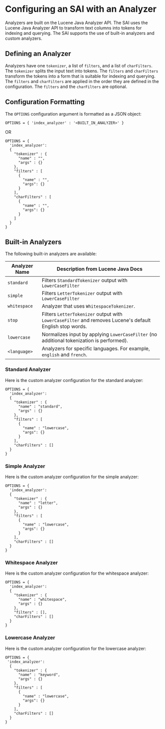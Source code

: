 <!---
 Licensed to the Apache Software Foundation (ASF) under one
 or more contributor license agreements.  See the NOTICE file
 distributed with this work for additional information
 regarding copyright ownership.  The ASF licenses this file
 to you under the Apache License, Version 2.0 (the
 "License"); you may not use this file except in compliance
 with the License.  You may obtain a copy of the License at
 
     http://www.apache.org/licenses/LICENSE-2.0
 
 Unless required by applicable law or agreed to in writing, software
 distributed under the License is distributed on an "AS IS" BASIS,
 WITHOUT WARRANTIES OR CONDITIONS OF ANY KIND, either express or implied.
 See the License for the specific language governing permissions and
 limitations under the License.
-->

# Configuring an SAI with an Analyzer

Analyzers are built on the Lucene Java Analyzer API. The SAI uses the Lucene Java Analyzer API to transform text columns into tokens for indexing and querying. The SAI supports the use of built-in analyzers and custom analyzers.

## Defining an Analyzer

Analyzers have one `tokenizer`, a list of `filters`, and a list of `charFilters`. The `tokenizer` splits the input text into tokens. The `filters` and `charFilters` transform the tokens into a form that is suitable for indexing and querying. The `filters` and `charFilters` are applied in the order they are defined in the configuration. The `filters` and the `charFilters` are optional.

## Configuration Formatting

The `OPTIONS` configuration argument is formatted as a JSON object:

```
OPTIONS = { 'index_analyzer' : '<BUILT_IN_ANALYZER>' }
```

OR

```
OPTIONS = {
  'index_analyzer':
  {
    "tokenizer" : {
      "name" : "",
      "args" : {}
    },
    "filters" : [
      {
        "name" : "", 
        "args": {}
      }
    ], 
    "charFilters" : [
      {
        "name" : "",
        "args": {}
      }
    ]
  }
}
```

## Built-in Analyzers

The following built-in analyzers are available:

| Analyzer Name | Description from Lucene Java Docs                                                                        |
|---------------|----------------------------------------------------------------------------------------------------------|
| `standard`    | Filters `StandardTokenizer` output with `LowerCaseFilter`                                                |
| `simple`      | Filters `LetterTokenizer` output with `LowerCaseFilter`                                                  |
| `whitespace`  | Analyzer that uses `WhitespaceTokenizer`.                                                                |
| `stop`        | Filters `LetterTokenizer` output with `LowerCaseFilter` and removes Lucene's default English stop words. |
| `lowercase`   | Normalizes input by applying `LowerCaseFilter` (no additional tokenization is performed).                |
| `<language>`  | Analyzers for specific languages. For example, `english` and `french`.                                   |

### Standard Analyzer

Here is the custom analyzer configuration for the standard analyzer:

```
OPTIONS = {
  'index_analyzer':
  {
    "tokenizer" : {
      "name" : "standard",
      "args" : {}
    },
    "filters" : [
      {
        "name" : "lowercase", 
        "args": {}
      }
    ], 
    "charFilters" : []
  }
}
```

### Simple Analyzer

Here is the custom analyzer configuration for the simple analyzer:

```
OPTIONS = {
  'index_analyzer':
  {
    "tokenizer" : {
      "name" : "letter",
      "args" : {}
    },
    "filters" : [
      {
        "name" : "lowercase", 
        "args": {}
      }
    ], 
    "charFilters" : []
  }
}
```

### Whitespace Analyzer

Here is the custom analyzer configuration for the whitespace analyzer:

```
OPTIONS = {
  'index_analyzer':
  {
    "tokenizer" : {
      "name" : "whitespace",
      "args" : {}
    },
    "filters" : [], 
    "charFilters" : []
  }
}
```

### Lowercase Analyzer

Here is the custom analyzer configuration for the lowercase analyzer:

```
OPTIONS = {
 'index_analyzer':
  {
    "tokenizer" : {
      "name" : "keyword",
      "args" : {}
    },
    "filters" : [
      {
        "name" : "lowercase", 
        "args": {}
      }
    ], 
    "charFilters" : []
  }
}
```